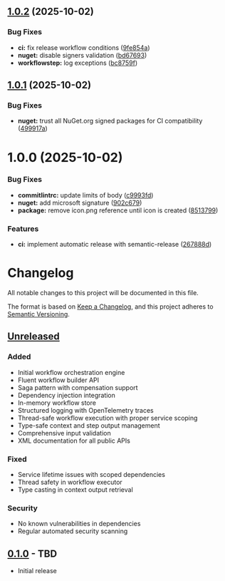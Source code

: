 ## [1.0.2](https://github.com/gurame/Flowrex/compare/v1.0.1...v1.0.2) (2025-10-02)


### Bug Fixes

* **ci:** fix release workflow conditions ([9fe854a](https://github.com/gurame/Flowrex/commit/9fe854a7bc45edec971d0c4ae2f911789ed06bf4))
* **nuget:** disable signers validation ([bd67693](https://github.com/gurame/Flowrex/commit/bd676930a790430f9229ce03293d4861abbec746))
* **workflowstep:** log exceptions ([bc8759f](https://github.com/gurame/Flowrex/commit/bc8759f3eedde80be1335f8e77c8c4f374e23c9c))

## [1.0.1](https://github.com/gurame/Flowrex/compare/v1.0.0...v1.0.1) (2025-10-02)


### Bug Fixes

* **nuget:** trust all NuGet.org signed packages for CI compatibility ([499917a](https://github.com/gurame/Flowrex/commit/499917a0768fdc9df3d2aae4027cbd6b4f8dfd4d))

# 1.0.0 (2025-10-02)


### Bug Fixes

* **commitlintrc:** update limits of body ([c9993fd](https://github.com/gurame/Flowrex/commit/c9993fde7c1f4bbc9095350c84c8353510e55a2c))
* **nuget:** add microsoft signature ([902c679](https://github.com/gurame/Flowrex/commit/902c67977c264f2bd014a9082d2834ef84fd734d))
* **package:** remove icon.png reference until icon is created ([8513799](https://github.com/gurame/Flowrex/commit/8513799a94fdb0d5edc4f0bc7e1bb0c40e137cff))


### Features

* **ci:** implement automatic release with semantic-release ([267888d](https://github.com/gurame/Flowrex/commit/267888de483a77ba1aa595763dd463f51a7f2cff))

# Changelog

All notable changes to this project will be documented in this file.

The format is based on [Keep a Changelog](https://keepachangelog.com/en/1.0.0/),
and this project adheres to [Semantic Versioning](https://semver.org/spec/v2.0.0.html).

## [Unreleased]

### Added
- Initial workflow orchestration engine
- Fluent workflow builder API
- Saga pattern with compensation support
- Dependency injection integration
- In-memory workflow store
- Structured logging with OpenTelemetry traces
- Thread-safe workflow execution with proper service scoping
- Type-safe context and step output management
- Comprehensive input validation
- XML documentation for all public APIs

### Fixed
- Service lifetime issues with scoped dependencies
- Thread safety in workflow executor
- Type casting in context output retrieval

### Security
- No known vulnerabilities in dependencies
- Regular automated security scanning

## [0.1.0] - TBD

- Initial release

[Unreleased]: https://github.com/gurame/Flowrex/compare/v0.1.0...HEAD
[0.1.0]: https://github.com/gurame/Flowrex/releases/tag/v0.1.0
